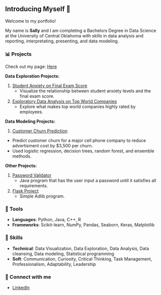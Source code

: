 ## Introducing Myself 👋
Welcome to my portfolio!

My name is **Sally** and I am completing a Bachelors Degree in Data Science at the University of Central Oklahoma with skills in data analysis and reporting, interpretating, presenting, and data modeling.


### 📊 Projects
Check out my page: [Here](https://1sallyb.github.io)

**Data Exploration Projects:**
1. [Student Anxiety on Final Exam Score](https://github.com/1sallyb/AnxietyEDA)
   - Visualize the relationship between student anxiety levels and the final exam score.
2. [Exploratory Data Analysis on Top World Companies](https://github.com/1sallyb/TopCompanyRatings)
   - Explore what makes top world companies highly rated by employees.
  
**Data Modeling Projects:**
1. [Customer Churn Prediction](https://github.com/1sallyb/Project3/blob/main/ChurnModeling.ipynb)
- Predict customer churn for a major cell phone company to reduce advertisment cost by $3,500 per churn.
- Used logistic regression, decision trees, random forest, and ensemble methods.

**Other Projects:**
1. [Password Validator](https://github.com/1sallyb/PasswordValidator)
   - Java program that has the user input a password until it satisfies all requirements.
2. [Flask Project](https://github.com/1sallyb/FlaskProject)
   - Simple Adlib program.

### 🔨 Tools
- **Languages**: Python, Java, C++, R
- **Frameworks**: Scikit-learn, NumPy, Pandas, Seaborn, Keras, Matplotlib

### 📌 Skills
- **Technical**: Data Visualization, Data Exploration, Data Analysis, Data cleansing, Data modeling, Statistical programming
- **Soft**: Communication, Curiosity, Critical Thinking, Task Management, Professionalism, Adaptability, Leadership

### 🔌 Connect with me
- [LinkedIn](https://www.linkedin.com/in/sallybrumage/)
